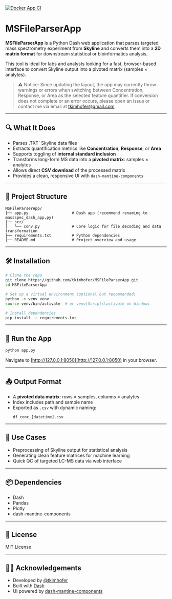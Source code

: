 [![Docker App CI](https://github.com/tkimhofer/MSFileParserApp/actions/workflows/main.yml/badge.svg)](https://github.com/tkimhofer/MSFileParserApp/actions/workflows/main.yml)

# MSFileParserApp

**MSFileParserApp** is a Python Dash web application that parses targeted mass spectrometry experiment from **Skyline** and converts them into a **2D matrix format** for downstream statistical or bioinformatics analysis.

This tool is ideal for labs and analysts looking for a fast, browser-based interface to convert Skyline output into a pivoted matrix (samples × analytes).

> ⚠️ Notice: Since updating the layout, the app may currently throw warnings or errors when switching between Concentration, Response, or Area as the selected feature quantifier. If conversion does not complete or an error occurs, please open an issue or contact me via email at tkimhofer@gmail.com.


---

## 🔍 What It Does

- Parses .TXT` Skyline data files
- Extracts quantification metrics like **Concentration**, **Response**, or **Area**
- Supports toggling of **internal standard inclusion**
- Transforms long-form MS data into a **pivoted matrix**: samples × analytes
- Allows direct **CSV download** of the processed matrix
- Provides a clean, responsive UI with `dash-mantine-components`

---

## 📁 Project Structure

```
MSFileParserApp/
├── app.py                   # Dash app (recommend renaming to massspec_dash_app.py)
├── scr/
│   └── conv.py              # Core logic for file decoding and data transformation
├── requirements.txt         # Python dependencies
├── README.md                # Project overview and usage
```

---

## 🛠️ Installation

```bash
# Clone the repo
git clone https://github.com/tkimhofer/MSFileParserApp.git
cd MSFileParserApp

# Set up a virtual environment (optional but recommended)
python -m venv venv
source venv/bin/activate  # or venv\Scripts\activate on Windows

# Install dependencies
pip install -r requirements.txt
```

---

## 🚀 Run the App

```bash
python app.py
```

Navigate to [http://127.0.0.1:8050](http://127.0.0.1:8050) in your browser.

---

## 📤 Output Format

- A **pivoted data matrix**: rows = samples, columns = analytes
- Index includes path and sample name
- Exported as `.csv` with dynamic naming:
  ```
  df_conc_[datetime].csv
  ```

---

## 🎯 Use Cases

- Preprocessing of Skyline output for statistical analysis
- Generating clean feature matrices for machine learning
- Quick QC of targeted LC-MS data via web interface

---

## 📦 Dependencies

- Dash
- Pandas
- Plotly
- dash-mantine-components

---

## 📖 License

MIT License

---

## 👩‍🔬 Acknowledgements

- Developed by [@tkimhofer](https://github.com/tkimhofer)
- Built with [Dash](https://dash.plotly.com/)
- UI powered by [dash-mantine-components](https://www.dash-mantine-components.com/)
